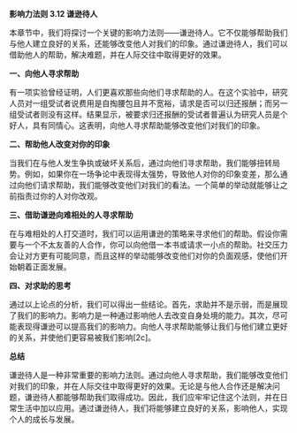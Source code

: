 **影响力法则 3.12 谦逊待人**

本章节中，我们将探讨一个关键的影响力法则——谦逊待人。它不仅能够帮助我们与他人建立良好的关系，还能够改变他人对我们的印象。通过谦逊待人，我们可以借助他人的帮助，解决难题，并在人际交往中取得更好的效果。

**一、向他人寻求帮助**

有一项实验曾经证明，人们更喜欢那些向他们寻求帮助的人。在这个实验中，研究人员对一组受试者说费用是自掏腰包且并不宽裕，请求是否可以归还报酬；而另一组受试者则没有这样。结果显示，被要求归还报酬的受试者普遍认为研究人员是个好人，具有同情心。这表明，向他人寻求帮助能够改变他们对我们的印象。

**二、帮助他人改变对你的印象**

当我们在与他人发生争执或破坏关系后，通过向他们寻求帮助，我们能够扭转局势。例如，如果你在一场争论中表现得太强势，导致他人对你的印象变差，那么通过向他们请求帮助，我们能够改变他们对我们的看法。一个简单的举动就能够让之前指责过你的人对你改观。

**三、借助谦逊向难相处的人寻求帮助**

在与难相处的人打交道时，我们可以运用谦逊的策略来寻求他们的帮助。假设你需要与一个不太友善的人合作，你可以向他借一本书或请求一小点的帮助。社交压力会让对方更有可能同意，而且这样的举动能够改变他们对你的负面观感，使他们开始朝着正面发展。

**四、对求助的思考**

通过以上论点的分析，我们可以得出一些结论。首先，求助并不是示弱，而是展现了我们的影响力。影响力是一种通过影响他人去改变自身处境的能力。其次，尽可能表现得谦逊可以提高我们的影响力。向他人寻求帮助能够让我们与他们建立更好的关系，并使他们更容易被我们影响[2c]。

**总结**

谦逊待人是一种非常重要的影响力法则。通过向他人寻求帮助，我们能够改变他们对我们的印象，并在人际交往中取得更好的效果。无论是与他人合作还是解决问题，谦逊待人都能够帮助我们取得成功。因此，我们应牢牢记住这个法则，并在日常生活中加以应用。通过谦逊待人，我们将能够建立良好的关系，影响他人，实现个人的成长与发展。